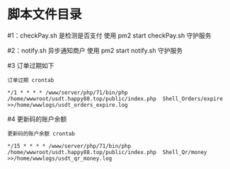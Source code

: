 # 脚本文件目录


#1：checkPay.sh 是检测是否支付 使用 pm2 start checkPay.sh 守护服务

#2：notify.sh 异步通知商户 使用 pm2 start notify.sh 守护服务

#3 订单过期如下

~~~
订单过期 crontab

*/1 * * * * /www/server/php/71/bin/php /home/wwwroot/usdt.happy88.top/public/index.php  Shell_Orders/expire >>/home/wwwlogs/usdt_orders_expire.log

~~~


#4 更新码的账户余额
~~~
更新码的账户余额 crontab

*/15 * * * * /www/server/php/71/bin/php /home/wwwroot/usdt.happy88.top/public/index.php  Shell_Qr/money >>/home/wwwlogs/usdt_qr_money.log

~~~


